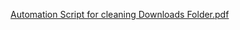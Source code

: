 [Automation Script for cleaning Downloads Folder.pdf](https://github.com/aayush2310/Python-Automation-With-ChatGPT/files/11859451/Automation.Script.for.cleaning.Downloads.Folder.pdf)
